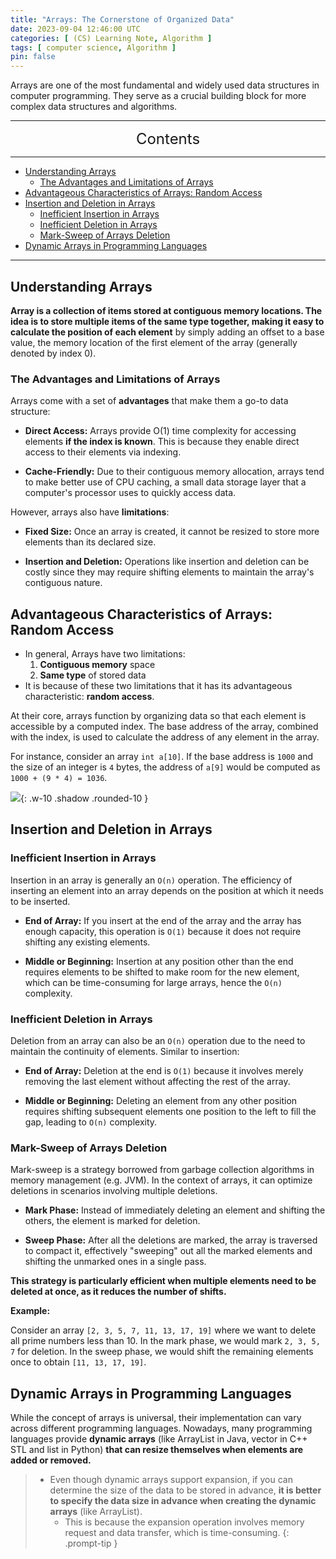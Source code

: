 ```yaml
---
title: "Arrays: The Cornerstone of Organized Data"
date: 2023-09-04 12:46:00 UTC
categories: [ (CS) Learning Note, Algorithm ]
tags: [ computer science, Algorithm ]
pin: false
---
```



Arrays are one of the most fundamental and widely used data structures in computer programming. They serve as a crucial building block for more complex data structures and algorithms.

---
<center><font size='5'> Contents </font></center>

---

<!-- TOC -->
  * [Understanding Arrays](#understanding-arrays)
    * [The Advantages and Limitations of Arrays](#the-advantages-and-limitations-of-arrays)
  * [Advantageous Characteristics of Arrays: Random Access](#advantageous-characteristics-of-arrays-random-access)
  * [Insertion and Deletion in Arrays](#insertion-and-deletion-in-arrays)
    * [Inefficient Insertion in Arrays](#inefficient-insertion-in-arrays)
    * [Inefficient Deletion in Arrays](#inefficient-deletion-in-arrays)
    * [Mark-Sweep of Arrays Deletion](#mark-sweep-of-arrays-deletion)
  * [Dynamic Arrays in Programming Languages](#dynamic-arrays-in-programming-languages)
<!-- TOC -->

---

## Understanding Arrays

**Array is a collection of items stored at contiguous memory locations. The idea is to store multiple items of the same type together, making it easy to calculate the position of each element** by simply adding an offset to a base value, the memory location of the first element of the array (generally denoted by index 0).

### The Advantages and Limitations of Arrays

Arrays come with a set of **advantages** that make them a go-to data structure:

- **Direct Access:** Arrays provide O(1) time complexity for accessing elements **if the index is known**. This is because they enable direct access to their elements via indexing.

- **Cache-Friendly:** Due to their contiguous memory allocation, arrays tend to make better use of CPU caching, a small data storage layer that a computer's processor uses to quickly access data.

However, arrays also have **limitations**:

- **Fixed Size:** Once an array is created, it cannot be resized to store more elements than its declared size.

- **Insertion and Deletion:** Operations like insertion and deletion can be costly since they may require shifting elements to maintain the array's contiguous nature.

## Advantageous Characteristics of Arrays: Random Access

- In general, Arrays have two limitations: 
  1. **Contiguous memory** space 
  2. **Same type** of stored data
- It is because of these two limitations that it has its advantageous characteristic: **random access**.

At their core, arrays function by organizing data so that each element is accessible by a computed index. The base address of the array, combined with the index, is used to calculate the address of any element in the array.

For instance, consider an array `int a[10]`. If the base address is `1000` and the size of an integer is `4` bytes, the address of `a[9]` would be computed as `1000 + (9 * 4) = 1036`.

![](https://i.postimg.cc/hGdDrwLv/arr1.png){: .w-10 .shadow .rounded-10 }

## Insertion and Deletion in Arrays

### Inefficient Insertion in Arrays

Insertion in an array is generally an `O(n)` operation. The efficiency of inserting an element into an array depends on the position at which it needs to be inserted.

- **End of Array:** If you insert at the end of the array and the array has enough capacity, this operation is `O(1)` because it does not require shifting any existing elements.

- **Middle or Beginning:** Insertion at any position other than the end requires elements to be shifted to make room for the new element, which can be time-consuming for large arrays, hence the `O(n)` complexity.

### Inefficient Deletion in Arrays

Deletion from an array can also be an `O(n)` operation due to the need to maintain the continuity of elements. Similar to insertion:

- **End of Array:** Deletion at the end is `O(1)` because it involves merely removing the last element without affecting the rest of the array.

- **Middle or Beginning:** Deleting an element from any other position requires shifting subsequent elements one position to the left to fill the gap, leading to `O(n)` complexity.

### Mark-Sweep of Arrays Deletion

Mark-sweep is a strategy borrowed from garbage collection algorithms in memory management (e.g. JVM). In the context of arrays, it can optimize deletions in scenarios involving multiple deletions.

- **Mark Phase:** Instead of immediately deleting an element and shifting the others, the element is marked for deletion.

- **Sweep Phase:** After all the deletions are marked, the array is traversed to compact it, effectively "sweeping" out all the marked elements and shifting the unmarked ones in a single pass.

**This strategy is particularly efficient when multiple elements need to be deleted at once, as it reduces the number of shifts.**

**Example:**

Consider an array `[2, 3, 5, 7, 11, 13, 17, 19]` where we want to delete all prime numbers less than 10. In the mark phase, we would mark `2, 3, 5, 7` for deletion. In the sweep phase, we would shift the remaining elements once to obtain `[11, 13, 17, 19]`.


## Dynamic Arrays in Programming Languages

While the concept of arrays is universal, their implementation can vary across different programming languages. Nowadays, many programming languages provide **dynamic arrays** (like ArrayList in Java, vector in C++ STL and list in Python) **that can resize themselves when elements are added or removed.**

> - Even though dynamic arrays support expansion, if you can determine the size of the data to be stored in advance, **it is better to specify the data size in advance when creating the dynamic arrays** (like ArrayList).
>   - This is because the expansion operation involves memory request and data transfer, which is time-consuming.
{: .prompt-tip }
